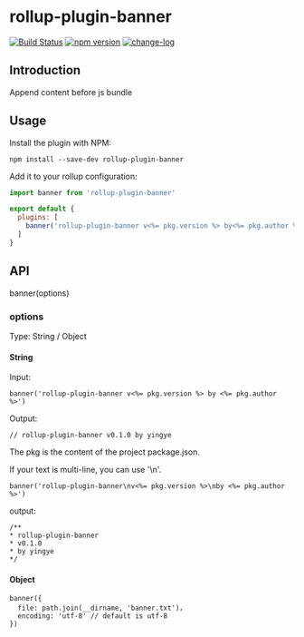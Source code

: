 # rollup-plugin-banner

[![Build Status](https://travis-ci.org/yingye/rollup-plugin-banner.svg?branch=master)](https://travis-ci.org/yingye/rollup-plugin-banner)
[![npm version](https://badge.fury.io/js/rollup-plugin-banner.svg)](https://badge.fury.io/js/rollup-plugin-banner)
[![change-log](https://img.shields.io/badge/changelog-md-blue.svg)](https://github.com/yingye/rollup-plugin-banner/blob/master/CHANGELOG.md)

## Introduction

Append content before js bundle

## Usage

Install the plugin with NPM:

```
npm install --save-dev rollup-plugin-banner
```

Add it to your rollup configuration:

```js
import banner from 'rollup-plugin-banner'

export default {
  plugins: [
    banner('rollup-plugin-banner v<%= pkg.version %> by<%= pkg.author %>')
  ]
}

```

## API

banner(options)

### options

Type: String / Object

#### String

Input:

```
banner('rollup-plugin-banner v<%= pkg.version %> by <%= pkg.author %>')
```

Output:

```
// rollup-plugin-banner v0.1.0 by yingye
```

The pkg is the content of the project package.json.

If your text is multi-line, you can use '\n'.

```
banner('rollup-plugin-banner\nv<%= pkg.version %>\nby <%= pkg.author %>')
```

output:

```
/**
* rollup-plugin-banner
* v0.1.0
* by yingye
*/
```

#### Object

```
banner({
  file: path.join(__dirname, 'banner.txt')，
  encoding: 'utf-8' // default is utf-8
})
```
